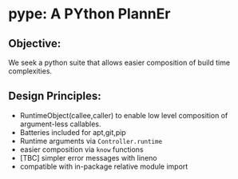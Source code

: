 # pype: A PYthon PlannEr


## Objective:

We seek a python suite that allows easier composition
of build time complexities.

## Design Principles:

- RuntimeObject(callee,caller) to enable low level composition
of argument-less callables.
- Batteries included for apt,git,pip
- Runtime arguments via `Controller.runtime`
- easier composition via `know` functions
- [TBC] simpler error messages with lineno
- compatible with in-package relative module import 
